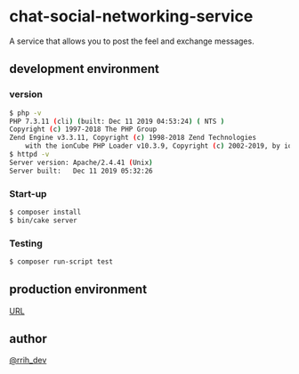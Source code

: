 # chat-social-networking-service
A service that allows you to post the feel and exchange messages.

## development environment
### version
```bash
$ php -v
PHP 7.3.11 (cli) (built: Dec 11 2019 04:53:24) ( NTS )
Copyright (c) 1997-2018 The PHP Group
Zend Engine v3.3.11, Copyright (c) 1998-2018 Zend Technologies
    with the ionCube PHP Loader v10.3.9, Copyright (c) 2002-2019, by ionCube Ltd.
$ httpd -v
Server version: Apache/2.4.41 (Unix)
Server built:   Dec 11 2019 05:32:26
```

### Start-up
```bash
$ composer install
$ bin/cake server
```

### Testing
```bash
$ composer run-script test
```

## production environment
[URL](https://feel-prod.herokuapp.com)

## author
[@rrih_dev](https://twitter.com/rrih_dev)
